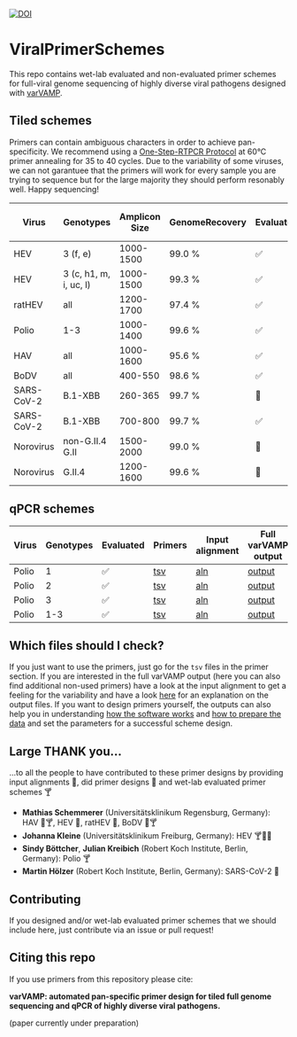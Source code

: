 [![DOI](https://zenodo.org/badge/709673803.svg)](https://zenodo.org/doi/10.5281/zenodo.10562882)

# ViralPrimerSchemes
This repo contains wet-lab evaluated and non-evaluated primer schemes for full-viral genome sequencing of highly diverse viral pathogens designed with [varVAMP](https://github.com/jonas-fuchs/varVAMP).

## Tiled schemes
Primers can contain ambiguous characters in order to achieve pan-specificity. We recommend using a [One-Step-RTPCR Protocol](https://github.com/jonas-fuchs/varVAMP/blob/master/docs/wet_lab_protocol.md) at 60°C primer annealing for 35 to 40 cycles. Due to the variability of some viruses, we can not garantuee that the primers will work for every sample you are trying to sequence but for the large majority they should perform resonably well. Happy sequencing!

| Virus      | Genotypes              | Amplicon Size | GenomeRecovery | Evaluated             | Primers                                        | Input alignment                         | Full varVAMP output                  |
|------------|------------------------|---------------|----------------|-----------------------|------------------------------------------------|-----------------------------------------|--------------------------------------|
| HEV        | 3 (f, e)               | 1000-1500     | 99.0 %         | :white_check_mark:    | [tsv](varvamp_tiled/HEV_1/cluster1primers.tsv) | [aln](input_alignments/HEV_1.aln)       | [output](varvamp_tiled/HEV_1)        |
| HEV        | 3 (c, h1, m, i, uc, l) | 1000-1500     | 99.3 %         | :white_check_mark:    | [tsv](varvamp_tiled/HEV_2/cluster2primers.tsv) | [aln](input_alignments/HEV_2.aln)       | [output](varvamp_tiled/HEV_1)        |
| ratHEV     | all                    | 1200-1700     | 97.4 %         | :white_check_mark:    | [tsv](varvamp_tiled/ratHEV/primers.tsv)        | [aln](input_alignments/rat_HEV.aln)     | [output](varvamp_tiled/ratHEV)       |
| Polio      | 1-3                    | 1000-1400     | 99.6 %         | :white_check_mark:    | [tsv](varvamp_tiled/Polio/primers.tsv)         | [aln](input_alignments/polio1-3.aln)    | [output](varvamp_tiled/Polio)        |
| HAV        | all                    | 1000-1600     | 95.6 %         | :white_check_mark:    | [tsv](varvamp_tiled/HAV/primers.tsv)           | [aln](input_alignments/HAV.aln)         | [output](varvamp_tiled/HAV)          |
| BoDV       | all                    | 400-550       | 98.6 %         | :white_check_mark:    | [tsv](varvamp_tiled/BoDV/primers.tsv)          | [aln](input_alignments/BoDV.aln)        | [output](varvamp_tiled/BoDV)         |
| SARS-CoV-2 | B.1-XBB                | 260-365       | 99.7 %         | :black_square_button: | [tsv](varvamp_tiled/SARS-CoV-2_1/primers.tsv)  | [aln](input_alignments/SARS-CoV-2.aln)  | [output](varvamp_tiled/SARS-CoV-2_1) |
| SARS-CoV-2 | B.1-XBB                | 700-800       | 99.7 %         | :white_check_mark:  | [tsv](varvamp_tiled/SARS-CoV-2_2/primers.tsv)  | [aln](input_alignments/SARS-CoV-2.aln)  | [output](varvamp_tiled/SARS-CoV-2_2) |
| Norovirus  | non-G.II.4 G.II        | 1500-2000     | 99.0 %         | :black_square_button: | [tsv](varvamp_tiled/Norovirus_1/primers.tsv)   | [aln](input_alignments/Norovirus_1.aln) | [output](varvamp_tiled/Norovirus_1)  |
| Norovirus  | G.II.4                 | 1200-1600     | 99.6 %         | :black_square_button: | [tsv](varvamp_tiled/Norovirus_2/primers.tsv)   | [aln](input_alignments/Norovirus_2.aln) | [output](varvamp_tiled/Norovirus_2)  |

## qPCR schemes
| Virus | Genotypes | Evaluated          | Primers                                       | Input alignment                      | Full varVAMP output             |
|-------|-----------|--------------------|-----------------------------------------------|--------------------------------------|---------------------------------|
| Polio | 1         | :white_check_mark: | [tsv](varvamp_qpcr/polio1/qpcr_primers.tsv)   | [aln](input_alignments/polio1.aln)   | [output](varvamp_qpcr/polio1)   |
| Polio | 2         | :white_check_mark: | [tsv](varvamp_qpcr/polio2/qpcr_primers.tsv)   | [aln](input_alignments/polio2.aln)   | [output](varvamp_qpcr/polio2)   |
| Polio | 3         | :white_check_mark: | [tsv](varvamp_qpcr/polio3/qpcr_primers.tsv)   | [aln](input_alignments/polio3.aln)   | [output](varvamp_qpcr/polio3)   |
| Polio | 1-3       | :white_check_mark: | [tsv](varvamp_qpcr/polio1-3/qpcr_primers.tsv) | [aln](input_alignments/polio1-3.aln) | [output](varvamp_qpcr/polio1-3) |


## Which files should I check?
If you just want to use the primers, just go for the `tsv` files in the primer section. If you are interested in the full varVAMP output (here you can also find additional non-used primers) have a look at the input alignment to get a feeling for the variability and have a look [here](https://github.com/jonas-fuchs/varVAMP/blob/master/docs/output.md) for an explanation on the output files. If you want to design primers yourself, the outputs can also help you in understanding [how the software works](https://github.com/jonas-fuchs/varVAMP/blob/master/docs/how_varvamp_works.md) and [how to prepare the data](https://github.com/jonas-fuchs/varVAMP/blob/master/docs/preparing_the_data.md) and set the parameters for a successful scheme design.


## Large THANK you...

...to all the people to have contributed to these primer designs by providing input alignments :beer:, did primer designs :wine_glass: and wet-lab evaluated primer schemes :cocktail:

- **Mathias Schemmerer** (Universitätsklinikum Regensburg, Germany): HAV :beer::cocktail:, HEV :beer:, ratHEV :beer:, BoDV :beer::cocktail:
- **Johanna Kleine** (Universitätsklinikum Freiburg, Germany): HEV :cocktail::wine_glass::beer:
- **Sindy Böttcher**, **Julian Kreibich** (Robert Koch Institute, Berlin, Germany): Polio :cocktail:
- **Martin Hölzer** (Robert Koch Institute, Berlin, Germany): SARS-CoV-2 :beer:


## Contributing

If you designed and/or wet-lab evaluated primer schemes that we should include here, just contribute via an issue or pull request!

## Citing this repo

If you use primers from this repository please cite:

**varVAMP: automated pan-specific primer design for tiled full genome sequencing and qPCR of highly diverse viral pathogens.**

(paper currently under preparation)




